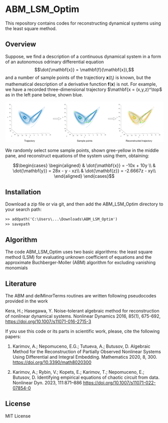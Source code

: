 # ABM_LSM_Optim
This repository contains codes for reconstructing dynamical systems using the least square method. 

## Overview

Suppose, we find a description of a continuous dynamical system in a form of an autonomous odrinary differential equation
$$\dot{\mathbf{x}} = \mathbf{f}(\mathbf{x}),$$
and a number of sample points of the trajectiory $\mathbf{x}(t_i)$ is known, but the mathematical description of a derivative function $\mathbf{f}(\mathbf{x})$ is not. For example, we have a recorded  three-dimensional trajectory $\mathbf{x = (x,y,z)^\top$ as in the left pane below, shown blue. 

![Fig1](https://github.com/aikarimov/ABM_LSM_Optim/blob/main/scheme.drawio.png)

We randomly select some sample points, shown gree-yellow in the middle pane, and reconstruct equations of the system using them, obtaining:

$$\begin{cases}
\begin{aligned}
& \dot{\mathbf{x}} = -10x + 10y \\
& \dot{\mathbf{y}} = 28x - y - xz\\
& \dot{\mathbf{z}} = -2.6667z - xy\\
\end{aligned}
\end{cases}$$



## Installation
Download a zip file or via git, and then add the ABM_LSM_Optim directory to your search path:

```
>> addpath('C:\Users\...\Downloads\ABM_LSM_Optim')  
>> savepath
```
## Algorithm

The code ABM_LSM_Optim uses two basic algorithms: the least square method (LSM) for evaluating unknown coefficient of equations and the approximate Buchberger-Moller (ABM) algorithm for excluding vanishing monomials 

## Literature
The ABM and delMinorTerms routines are written following pseudocodes provided in the work

Kera, H.; Hasegawa, Y. Noise-tolerant algebraic method for reconstruction of nonlinear dynamical systems. Nonlinear Dynamics 2016, 85(1), 675-692,  https://doi.org/10.1007/s11071-016-2715-3

If you use this code or its parts in scientific work, please, cite the following papers:

1. Karimov, A.; Nepomuceno, E.G.; Tutueva, A.; Butusov, D. Algebraic Method for the Reconstruction of Partially Observed Nonlinear Systems Using Differential and Integral Embedding. Mathematics 2020, 8, 300. https://doi.org/10.3390/math8020300

2. Karimov, A.; Rybin, V.; Kopets, E.; Karimov, T.; Nepomuceno, E.; Butusov, D. Identifying empirical equations of chaotic circuit from data. Nonlinear Dyn. 2023, 111:871–886 https://doi.org/10.1007/s11071-022-07854-0

## License
MIT License
